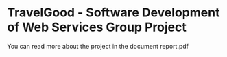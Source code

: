 # TravelGood - Software Development of Web Services Group Project
You can read more about the project in the document report.pdf
